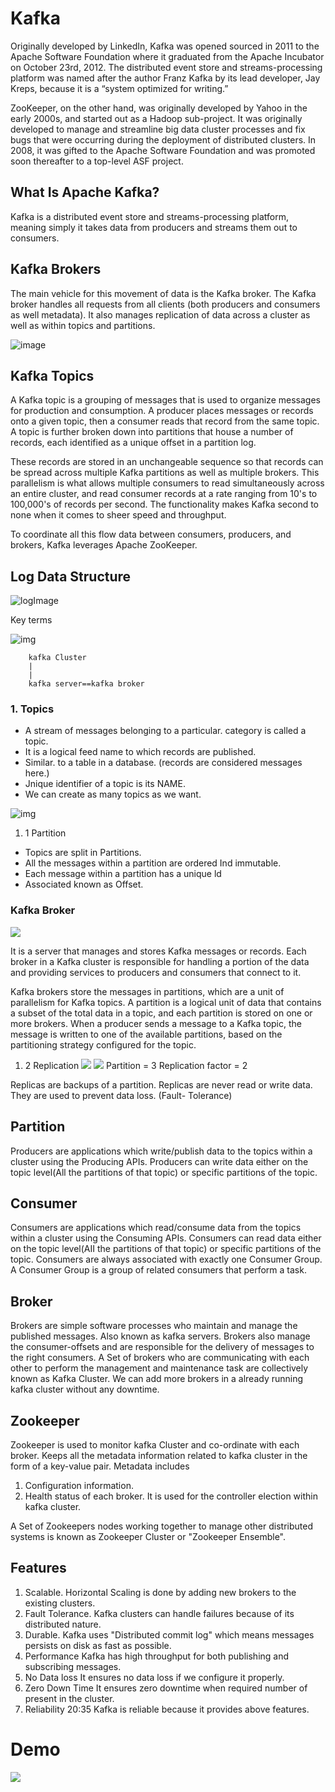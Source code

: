 # Kafka

Originally developed by LinkedIn, Kafka was opened sourced in 2011 to the Apache Software Foundation where it graduated from the Apache Incubator on October 23rd, 2012. The distributed event store and streams-processing platform was named after the author Franz Kafka by its lead developer, Jay Kreps, because it is a “system optimized for writing.”

ZooKeeper, on the other hand, was originally developed by Yahoo in the early 2000s, and started out as a Hadoop sub-project. It was originally developed to manage and streamline big data cluster processes and fix bugs that were occurring during the deployment of distributed clusters. In 2008, it was gifted to the Apache Software Foundation and was promoted soon thereafter to a top-level ASF project.



## What Is Apache Kafka?

Kafka is a distributed event store and streams-processing platform, meaning simply it takes data from producers and streams them out to consumers.

## Kafka Brokers

The main vehicle for this movement of data is the Kafka broker. The Kafka broker handles all requests from all clients (both producers and consumers as well metadata). It also manages replication of data across a cluster as well as within topics and partitions.

![image](https://www.openlogic.com/sites/default/files/image/2022-03/Kafka%20Cluster%203.jpg)

















## Kafka Topics

A Kafka topic is a grouping of messages that is used to organize messages for production and consumption. A producer places messages or records onto a given topic, then a consumer reads that record from the same topic. A topic is further broken down into partitions that house a number of records, each identified as a unique offset in a partition log.  


These records are stored in an unchangeable sequence so that records can be spread across multiple Kafka partitions as well as multiple brokers.
This parallelism is what allows multiple consumers to read simultaneously across an entire cluster, and read consumer records at a rate ranging from 10's to 100,000's of records per second.
The functionality makes Kafka second to none when it comes to sheer speed and throughput.


To coordinate all this flow data between consumers, producers, and brokers, Kafka leverages Apache ZooKeeper.

## Log Data Structure

![logImage](./log.png)

Key terms

![img](./keyTerm.png)


        kafka Cluster
        |
        |
        kafka server==kafka broker


### 1. Topics

* A stream of messages belonging to a particular. category is called a topic.
* It is a logical feed name to which records are published.
* Similar. to a table in a database. (records are considered messages here.)
* Jnique identifier of a topic is its NAME.
* We can create as many topics as we want.

![img](./topics.png)

1. 1 Partition

* Topics are split in Partitions.
* All the messages within a partition are ordered
Ind immutable.
* Each message within a partition has a unique ld
* Associated known as Offset.


### Kafka Broker

![](./KafkaCluster.png)

 It is a server that manages and stores Kafka messages or records. Each broker in a Kafka cluster is responsible for handling a portion of the data and providing services to producers and consumers that connect to it.

Kafka brokers store the messages in partitions, which are a unit of parallelism for Kafka topics. A partition is a logical unit of data that contains a subset of the total data in a topic, and each partition is stored on one or more brokers. When a producer sends a message to a Kafka topic, the message is written to one of the available partitions, based on the partitioning strategy configured for the topic.


1. 2 Replication
![](./kafkaPartition.png)
![](./replication.png)
Partition = 3
Replication factor = 2



Replicas are backups of a partition.
Replicas are never read or write data.
They are used to prevent data loss. (Fault-
Tolerance)


## **Partition** 

Producers are applications which write/publish data to the topics within a
cluster using the Producing APIs.
Producers can write data either on the topic level(All the partitions of
that topic) or specific partitions of the topic.


## **Consumer**

Consumers are applications which read/consume data from the topics
within a cluster using the Consuming APIs.
Consumers can read data either on the topic level(AII the partitions of
that topic) or specific partitions of the topic.
Consumers are always associated with exactly one Consumer Group.
A Consumer Group is a group of related consumers that perform a task.


## **Broker**


Brokers are simple software processes who maintain and manage the
published messages.
Also known as kafka servers.
Brokers also manage the consumer-offsets and are responsible for the
delivery of messages to the right consumers.
A Set of brokers who are communicating with each other to perform the
management and maintenance task are collectively known as Kafka
Cluster.
We can add more brokers in a already running kafka cluster without any
downtime.




## **Zookeeper**

Zookeeper is used to monitor kafka Cluster and co-ordinate with each
broker.
Keeps all the metadata information related to kafka cluster in the form of
a key-value pair.
Metadata includes
1. Configuration information.
2. Health status of each broker.
It is used for the controller election within kafka cluster.

A Set of Zookeepers nodes working together to manage other
distributed systems is known as Zookeeper Cluster or "Zookeeper
Ensemble".


## **Features**

1. Scalable.
Horizontal Scaling is done by adding new brokers to the existing clusters.
2. Fault Tolerance.
Kafka clusters can handle failures because of its distributed nature.
3. Durable.
Kafka uses "Distributed commit log" which means messages persists on disk
as fast as possible.
4. Performance
Kafka has high throughput for both publishing and subscribing messages.
5. No Data loss
It ensures no data loss if we configure it properly.
6. Zero Down Time
It ensures zero downtime when required number of
present in the cluster.
7. Reliability
20:35
Kafka is reliable because it provides above features.




# Demo

![](./commands.png)

